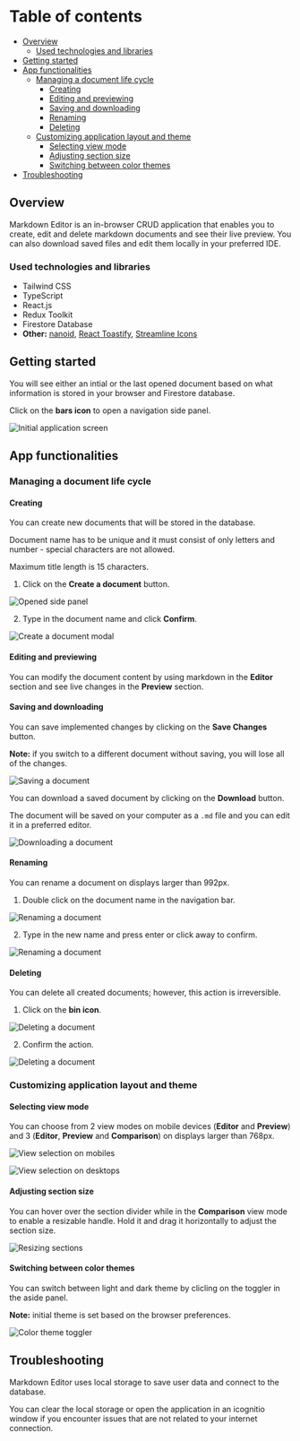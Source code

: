 # Table of contents

- [Overview](#Overview)
  - [Used technologies and libraries](#Used-technologies-and-libraries)
- [Getting started](#getting-started)
- [App functionalities](#app-functionalities)
    - [Managing a document life cycle](#managing-a-document-life-cycle)
        + [Creating](#creating)
        + [Editing and previewing](#editing-and-previewing)
        + [Saving and downloading](#saving-and-downloading)
        + [Renaming](#renaming)
        + [Deleting](#deleting)
    - [Customizing application layout and theme](#customizing-application-layout-and-theme)
        + [Selecting view mode](#selecting-view-mode)
        + [Adjusting section size](#adjusting-section-size)
        + [Switching between color themes](#switching-between-color-themes)
- [Troubleshooting](#troubleshooting)


## Overview

Markdown Editor is an in-browser CRUD application that enables you to create, edit and delete markdown documents and see their live preview. You can also download saved files and edit them locally in your preferred IDE.

### Used technologies and libraries

- Tailwind CSS
- TypeScript
- React.js
- Redux Toolkit
- Firestore Database
- **Other:** [nanoid](https://www.npmjs.com/package/nanoid), [React Toastify](https://www.npmjs.com/package/react-toastify), [Streamline Icons](https://home.streamlinehq.com/)

## Getting started

You will see either an intial or the last opened document based on what information is stored in your browser and Firestore database.

Click on the **bars icon** to open a navigation side panel.

![Initial application screen]('./src/screenshots/initial_view.png')

## App functionalities

### Managing a document life cycle

#### Creating

You can create new documents that will be stored in the database.

Document name has to be unique and it must consist of only letters and number - special characters are not allowed.

Maximum title length is 15 characters.

1. Click on the **Create a document** button.

![Opened side panel]('./src/screenshots/doc_create_1.png')

2. Type in the document name and click **Confirm**.

![Create a document modal]('./src/screenshots/doc_create_1.png')

#### Editing and previewing

You can modify the document content by using markdown in the **Editor** section and see live changes in the **Preview** section.

#### Saving and downloading

You can save implemented changes by clicking on the **Save Changes** button.

**Note:** if you switch to a different document without saving, you will lose all of the changes.

![Saving a document]('./src/screenshots/doc_save.png')

You can download a saved document by clicking on the **Download** button.

The document will be saved on your computer as a `.md` file and you can edit it in a preferred editor.

![Downloading a document]('./src/screenshots/doc_download.png')

#### Renaming

You can rename a document on displays larger than 992px.

1. Double click on the document name in the navigation bar.

![Renaming a document]('./src/screenshots/doc_rename_1.png')

2. Type in the new name and press enter or click away to confirm.

![Renaming a document]('./src/screenshots/doc_rename_2.png')

#### Deleting

You can delete all created documents; however, this action is irreversible.

1. Click on the **bin icon**.

![Deleting a document]('./src/screenshots/doc_delete_1.png')

2. Confirm the action.

![Deleting a document]('./src/screenshots/doc_delete_2.png')

### Customizing application layout and theme

#### Selecting view mode

You can choose from 2 view modes on mobile devices (**Editor** and **Preview**) and 3 (**Editor**, **Preview** and **Comparison**) on displays larger than 768px.

![View selection on mobiles]('./src/screenshots/doc_preview-mobile.png')

![View selection on desktops]('./src/screenshots/doc_preview-desktop.png')

#### Adjusting section size

You can hover over the section divider while in the **Comparison** view mode to enable a resizable handle. Hold it and drag it horizontally to adjust the section size.

![Resizing sections]('./src/screenshots/resize_handle.png')

#### Switching between color themes

You can switch between light and dark theme by clicling on the toggler in the aside panel.

**Note:** initial theme is set based on the browser preferences.

![Color theme toggler]('./src/screenshots/theme_toggler.png')

## Troubleshooting

Markdown Editor uses local storage to save user data and connect to the database.

You can clear the local storage or open the application in an icognitio window if you encounter issues that are not related to your internet connection.
